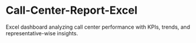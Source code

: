 # Call-Center-Report-Excel
Excel dashboard analyzing call center performance with KPIs, trends, and representative-wise insights.
